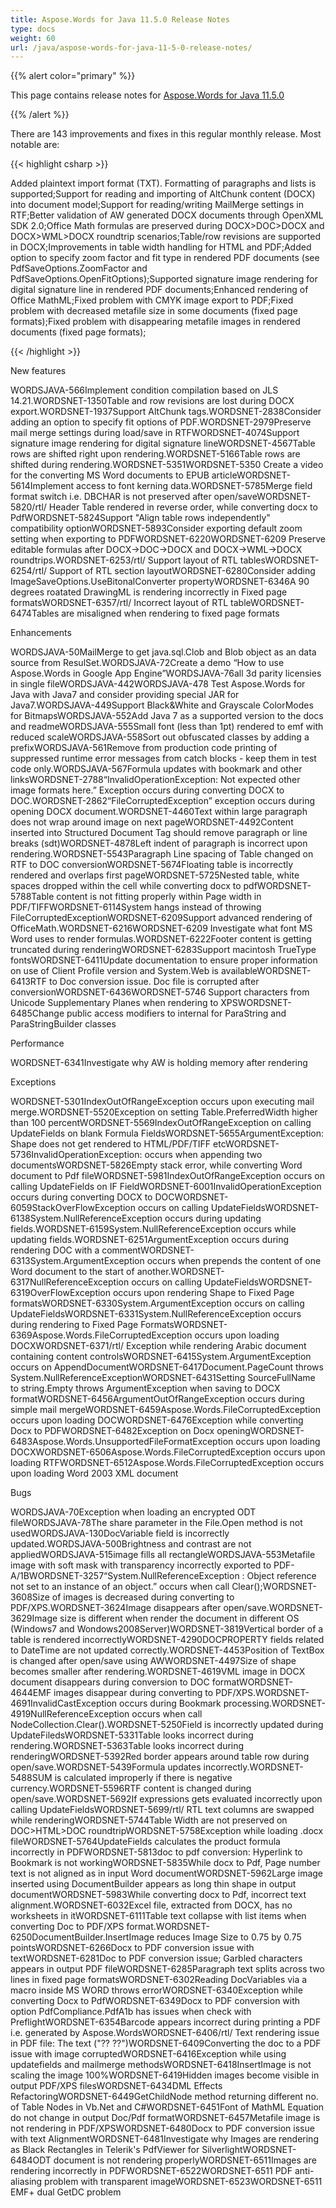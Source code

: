 ```yaml
---
title: Aspose.Words for Java 11.5.0 Release Notes
type: docs
weight: 60
url: /java/aspose-words-for-java-11-5-0-release-notes/
---
```


{{% alert color="primary" %}} 

This page contains release notes for [Aspose.Words for Java 11.5.0](http://www.aspose.com/downloads/words/java/new-releases/aspose.words-for-java-11.5.0/)

{{% /alert %}} 

There are 143 improvements and fixes in this regular monthly release. Most notable are: 

{{< highlight csharp >}}

 Added plaintext import format (TXT). Formatting of paragraphs and lists is supported;Support for reading and importing of AltChunk content (DOCX) into document model;Support for reading/writing MailMerge settings in RTF;Better validation of AW generated DOCX documents through OpenXML SDK 2.0;Office Math formulas are preserved during DOCX&gt;DOC&gt;DOCX and DOCX&gt;WML&gt;DOCX roundtrip scenarios;Table/row revisions are supported in DOCX;Improvements in table width handling for HTML and PDF;Added option to specify zoom factor and fit type in rendered PDF documents (see PdfSaveOptions.ZoomFactor and PdfSaveOptions.OpenFitOptions);Supported signature image rendering for digital signature line in rendered PDF documents;Enhanced rendering of Office MathML;Fixed problem with CMYK image export to PDF;Fixed problem with decreased metafile size in some documents (fixed page formats);Fixed problem with disappearing metafile images in rendered documents (fixed page formats); 

{{< /highlight >}}

New features 

WORDSJAVA-566Implement condition compilation
based on JLS 14.21.WORDSNET-1350Table and row revisions are lost during DOCX export.WORDSNET-1937Support AltChunk tags.WORDSNET-2838Consider adding an option to specify fit options of PDF.WORDSNET-2979Preserve mail merge settings during load/save in RTFWORDSNET-4074Support signature image rendering for digital signature lineWORDSNET-4567Table rows are shifted right upon rendering.WORDSNET-5166Table rows are shifted during rendering.WORDSNET-5351WORDSNET-5350 Create a video for the converting MS Word
documents to EPUB articleWORDSNET-5614Implement access to font kerning data.WORDSNET-5785Merge field format switch i.e. DBCHAR is not preserved after
open/saveWORDSNET-5820/rtl/ Header Table rendered in reverse order, while converting
docx to PdfWORDSNET-5824Support "Align table rows independently"
compatibility optionWORDSNET-5893Consider exporting default zoom setting when exporting to PDFWORDSNET-6220WORDSNET-6209 Preserve editable formulas after
DOCX->DOC->DOCX and DOCX->WML->DOCX roundtrips.WORDSNET-6253/rtl/ Support layout of RTL tablesWORDSNET-6254/rtl/ Support of RTL section layoutWORDSNET-6280Consider adding ImageSaveOptions.UseBitonalConverter propertyWORDSNET-6346A 90 degrees roatated DrawingML is rendering incorrectly in
Fixed page formatsWORDSNET-6357/rtl/ Incorrect layout of RTL tableWORDSNET-6474Tables are misaligned when rendering to fixed page formats 

Enhancements 

WORDSJAVA-50MailMerge to get java.sql.Clob
and Blob object as an data source from ResulSet.WORDSJAVA-72Create a demo “How to use Aspose.Words in Google App Engine”WORDSJAVA-76all 3d parity licensies in single fileWORDSJAVA-442WORDSJAVA-478 Test Aspose.Words for Java with Java7 and
consider providing special JAR for Java7.WORDSJAVA-449Support Black&White and Grayscale ColorModes for BitmapsWORDSJAVA-552Add Java 7 as a supported version to the docs and readmeWORDSJAVA-555Small font (less than 1pt) rendered to emf with reduced scaleWORDSJAVA-558Sort out obfuscated classes by adding a prefixWORDSJAVA-561Remove from production code printing of suppressed runtime
error messages from catch blocks - keep them in test code only.WORDSJAVA-567Formula updates with bookmark and other linksWORDSNET-2788“InvalidOperationException: Not expected other image formats
here.” Exception occurs during converting DOCX to DOC.WORDSNET-2862“FileCorruptedException” exception occurs during opening DOCX
document.WORDSNET-4460Text within large paragraph does not wrap around image on next
pageWORDSNET-4492Content inserted into Structured Document Tag should remove
paragraph or line breaks (sdt)WORDSNET-4878Left indent of paragraph is incorrect upon rendering.WORDSNET-5543Paragraph Line spacing of Table changed on RTF to DOC
conversionWORDSNET-5674Floating table is incorrectly rendered and overlaps first pageWORDSNET-5725Nested table, white spaces dropped within the cell while
converting docx to pdfWORDSNET-5788Table content is not fitting properly within Page width in
PDF/TIFFWORDSNET-6114System hangs instead of throwing FileCorruptedExceptionWORDSNET-6209Support advanced rendering of OfficeMath.WORDSNET-6216WORDSNET-6209 Investigate what font MS Word uses to render
formulas.WORDSNET-6222Footer content is getting truncated during renderingWORDSNET-6283Support macintosh TrueType fontsWORDSNET-6411Update documentation to ensure proper information on use of
Client Profile version and System.Web is availableWORDSNET-6413RTF to Doc conversion issue. Doc file is corrupted after
conversionWORDSNET-6436WORDSNET-5746 Support characters from Unicode Supplementary
Planes when rendering to XPSWORDSNET-6485Change public access modifiers to internal for ParaString and
ParaStringBuilder classes 

Performance 

WORDSNET-6341Investigate why AW is holding
memory after rendering 

Exceptions 

WORDSNET-5301IndexOutOfRangeException occurs
upon executing mail merge.WORDSNET-5520Exception on setting Table.PreferredWidth higher than 100
percentWORDSNET-5569IndexOutOfRangeException on calling UpdateFields on blank
Formula FieldsWORDSNET-5655ArgumentException: Shape does not get rendered to
HTML/PDF/TIFF etcWORDSNET-5736InvalidOperationException: occurs when appending two documentsWORDSNET-5826Empty stack error, while converting Word document to Pdf fileWORDSNET-5981IndexOutOfRangeException occurs on calling UpdateFields on IF
FieldWORDSNET-6001InvalidOperationException occurs during converting DOCX to DOCWORDSNET-6059StackOverFlowException occurs on calling UpdateFieldsWORDSNET-6138System.NullReferenceException occurs during updating fields.WORDSNET-6159System.NullReferenceException occurs while updating fields.WORDSNET-6251ArgumentException occurs during rendering DOC with a commentWORDSNET-6313System.ArgumentException occurs when prepends the content of
one Word document to the start of another.WORDSNET-6317NullReferenceException occurs on calling UpdateFieldsWORDSNET-6319OverFlowException occurs upon rendering Shape to Fixed Page
formatsWORDSNET-6330System.ArgumentException occurs on calling UpdateFieldsWORDSNET-6331System.NullReferenceException occurs during rendering to Fixed
Page FormatsWORDSNET-6369Aspose.Words.FileCorruptedException occurs upon loading DOCXWORDSNET-6371/rtl/ Exception while rendering Arabic document containing
content controlsWORDSNET-6415System.ArgumentException occurs on AppendDocumentWORDSNET-6417Document.PageCount throws System.NullReferenceExceptionWORDSNET-6431Setting SourceFullName to string.Empty throws
ArgumentException when saving to DOCX formatWORDSNET-6456ArgumentOutOfRangeException occurs during simple mail mergeWORDSNET-6459Aspose.Words.FileCorruptedException occurs upon loading DOCWORDSNET-6476Exception while converting Docx to PDFWORDSNET-6482Exception on Docx openingWORDSNET-6483Aspose.Words.UnsupportedFileFormatException occurs upon
loading DOCXWORDSNET-6506Aspose.Words.FileCorruptedException occurs upon loading RTFWORDSNET-6512Aspose.Words.FileCorruptedException occurs upon loading Word
2003 XML document 

Bugs 

WORDSJAVA-70Exception when loading an
encrypted ODT fileWORDSJAVA-78The share parameter in the File.Open method is not usedWORDSJAVA-130DocVariable field is incorrectly updated.WORDSJAVA-500Brightness and contrast are not appliedWORDSJAVA-515image fills all rectangleWORDSJAVA-553Metafile image with soft mask with transparency incorrectly
exported to PDF-A/1BWORDSNET-3257“System.NullReferenceException : Object reference not set to
an instance of an object.” occurs when call Clear();WORDSNET-3608Size of images is decreased during converting to PDF/XPS.WORDSNET-3624Image disappears after open/save.WORDSNET-3629Image size is different when render the document in different
OS (Windows7 and Wondows2008Server)WORDSNET-3819Vertical border of a table is rendered incorrectlyWORDSNET-4290DOCPROPERTY fields related to DateTime are not updated
correctly.WORDSNET-4453Position of TextBox is changed after open/save using AWWORDSNET-4497Size of shape becomes smaller after rendering.WORDSNET-4619VML image in DOCX document disappears during conversion to DOC
formatWORDSNET-4644EMF images disappear during converting to PDF/XPS.WORDSNET-4691InvalidCastException occurs during Bookmark processing.WORDSNET-4919NullReferenceException occurs when call
NodeCollection.Clear().WORDSNET-5250Field is incorrectly updated during UpdateFiledsWORDSNET-5331Table looks incorrect during rendering.WORDSNET-5363Table looks incorrect during renderingWORDSNET-5392Red border appears around table row during open/save.WORDSNET-5439Formula updates incorrectly.WORDSNET-5488SUM is calculated improperly if there is negative currency.WORDSNET-5596RTF content is changed during open/save.WORDSNET-5692If expressions gets evaluated incorrectly upon calling
UpdateFieldsWORDSNET-5699/rtl/ RTL text columns are swapped while renderingWORDSNET-5744Table Width are not preserved on DOC>HTML>DOC roundtripWORDSNET-5758Exception while loading .docx fileWORDSNET-5764UpdateFields calculates the product formula incorrectly in PDFWORDSNET-5813doc to pdf conversion: Hyperlink to Bookmark is not workingWORDSNET-5835While docx to Pdf, Page number text is not aligned as in input
Word documentWORDSNET-5962Large image inserted using DocumentBuilder appears as long
thin shape in output documentWORDSNET-5983While converting docx to Pdf, incorrect text alignment.WORDSNET-6032Excel file, extracted from DOCX, has no worksheets in itWORDSNET-6111Table text collapse with list items when converting Doc to
PDF/XPS format.WORDSNET-6250DocumentBuilder.InsertImage reduces Image Size to 0.75 by 0.75
pointsWORDSNET-6266Docx to PDF conversion issue with textWORDSNET-6281Doc to PDF conversion issue; Garbled characters appears in
output PDF fileWORDSNET-6285Paragraph text splits across two lines in fixed page formatsWORDSNET-6302Reading DocVariables via a macro inside MS WORD throws errorWORDSNET-6340Exception while converting Docx to PdfWORDSNET-6349Docx to PDF conversion with option PdfCompliance.PdfA1b has
issues when check with PreflightWORDSNET-6354Barcode appears incorrect during printing a PDF i.e. generated
by Aspose.WordsWORDSNET-6406/rtl/ Text rendering issue in PDF file: The text ("??
??")WORDSNET-6409Converting the doc to a PDF issue with image corruptedWORDSNET-6416Exception while using updatefields and mailmerge methodsWORDSNET-6418InsertImage is not scaling the image 100%WORDSNET-6419Hidden images become visible in output PDF/XPS filesWORDSNET-6434DML Effects RefactoringWORDSNET-6449GetChildNode method returning different no. of Table Nodes in
Vb.Net and C#WORDSNET-6451Font of MathML Equation do not change in output Doc/Pdf formatWORDSNET-6457Metafile image is not rendering in PDF/XPSWORDSNET-6480Docx to PDF conversion issue with text AlignmentWORDSNET-6481Investigate why Images are rendering as Black Rectangles in
Telerik's PdfViewer for SilverlightWORDSNET-6484ODT document is not rendering properlyWORDSNET-6511Images are rendering incorrectly in PDFWORDSNET-6522WORDSNET-6511 PDF anti-aliasing problem with transparent imageWORDSNET-6523WORDSNET-6511 EMF+ dual GetDC problem 
